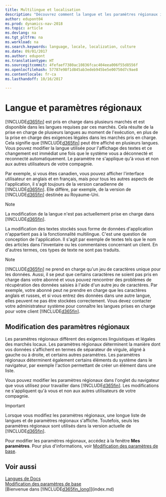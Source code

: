 ```yaml
---
title: Multilingue et localisation
description: "Découvrez comment la langue et les paramètres régionaux influencent votre expérience dans Dynamics NAV."
author: edupont04
ms.prod: dynamics-nav-2018
ms.topic: article
ms.devlang: na
ms.tgt_pltfrm: na
ms.workload: na
ms.search.keywords: language, locale, localization, culture
ms.date: 09/01/2017
ms.author: edupont
ms.translationtype: HT
ms.sourcegitcommit: 4fefaef7380ac10836fcac404eea006f55d8556f
ms.openlocfilehash: 57787e98f1d845ab3edeb945be5e00750d7c9ae8
ms.contentlocale: fr-ca
ms.lasthandoff: 10/16/2017

---
```

# <a name="language-and-locale"></a>Langue et paramètres régionaux
[!INCLUDE[d365fin](includes/d365fin_md.md)] est pris en charge dans plusieurs marchés et est disponible dans les langues requises par ces marchés. Cela résulte de la prise en charge de plusieurs langues au moment de l'exécution, en plus de la prise en charge des exigences légales dans les marchés pris en charge. Cela signifie que [!INCLUDE[d365fin](includes/d365fin_md.md)] peut être affiché en plusieurs langues. Vous pouvez modifier la langue utilisée pour l'affichage des textes et ce changement est immédiat une fois que le système vous a déconnecté et reconnecté automatiquement. Le paramètre ne s'applique qu'à vous et non aux autres utilisateurs de votre compagnie.  

Par exemple, si vous êtes canadien, vous pouvez afficher l'interface utilisateur en anglais et en français, mais pour tous les autres aspects de l'application, il s'agit toujours de la version canadienne de [!INCLUDE[d365fin](includes/d365fin_md.md)]. Elle diffère, par exemple, de la version de [!INCLUDE[d365fin](includes/d365fin_md.md)] destinée au Royaume-Uni.  

> [!NOTE]  
>  La modification de la langue n'est pas actuellement prise en charge dans [!INCLUDE[d365fin](includes/d365fin_md.md)].

La modification des textes stockés sous forme de données d'application n'appartient pas à la fonctionnalité multilingue. C'est une question de conception de l'application. Il s'agit par exemple de textes tels que le nom des articles dans l'inventaire ou les commentaires concernant un client. En d'autres termes, ces types de texte ne sont pas traduits.  

> [!NOTE]  
>  [!INCLUDE[d365fin](includes/d365fin_md.md)] ne prend en charge qu'un jeu de caractères unique pour les données. Aussi, il se peut que certains caractères ne soient pas pris en charge dans votre abonné et vous pouvez rencontrer des problèmes de récupération des données saisies à l'aide d'un autre jeu de caractères. Par exemple, votre abonné peut ne prendre en charge que les caractères anglais et russes, et si vous entrez des données dans une autre langue, elles peuvent ne pas être stockées correctement. Vous devez contacter votre administrateur système pour connaître les langues prises en charge pour votre client [!INCLUDE[d365fin](includes/d365fin_md.md)].  

## <a name="changing-the-locale"></a>Modification des paramètres régionaux
Les paramètres régionaux diffèrent des exigences linguistiques et légales des marchés locaux. Les paramètres régionaux déterminent la manière dont vos données s'affichent en termes de séparateur de virgule, aligné à gauche ou à droite, et certains autres paramètres. Les paramètres régionaux déterminent également certains éléments du système dans le navigateur, par exemple l'action permettant de créer un élément dans une liste.  

Vous pouvez modifier les paramètres régionaux dans l'onglet du navigateur que vous utilisez pour travailler dans [!INCLUDE[d365fin](includes/d365fin_md.md)]. Les modifications ne s'appliquent qu'à vous et non aux autres utilisateurs de votre compagnie.  

> [!IMPORTANT]  
>  Lorsque vous modifiez les paramètres régionaux, une longue liste de langues et de paramètres régionaux s'affiche. Toutefois, seuls les paramètres régionaux sont utilisés dans la version actuelle de [!INCLUDE[d365fin](includes/d365fin_md.md)].  

Pour modifier les paramètres régionaux, accédez à la fenêtre **Mes paramètres**. Pour plus d'informations, voir [Modification des paramètres de base](ui-change-basic-settings.md).  

## <a name="see-also"></a>Voir aussi  
[Langues de Docs](about-languages.md)  
[Modification des paramètres de base](ui-change-basic-settings.md)  
[Bienvenue dans [!INCLUDE[d365fin_long](includes/d365fin_long_md.md)]](index.md)  

